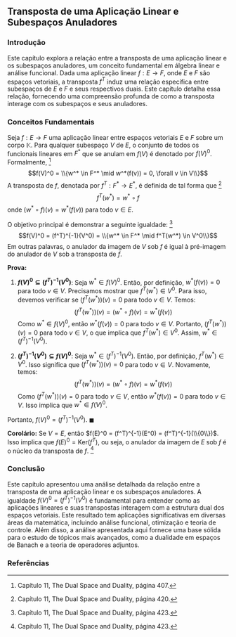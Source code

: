 ## Transposta de uma Aplicação Linear e Subespaços Anuladores

### Introdução
Este capítulo explora a relação entre a transposta de uma aplicação linear e os subespaços anuladores, um conceito fundamental em álgebra linear e análise funcional. Dada uma aplicação linear $f: E \rightarrow F$, onde $E$ e $F$ são espaços vetoriais, a transposta $f^T$ induz uma relação específica entre subespaços de $E$ e $F$ e seus respectivos duais. Este capítulo detalha essa relação, fornecendo uma compreensão profunda de como a transposta interage com os subespaços e seus anuladores.

### Conceitos Fundamentais
Seja $f: E \rightarrow F$ uma aplicação linear entre espaços vetoriais $E$ e $F$ sobre um corpo $\mathbb{K}$. Para qualquer subespaço $V$ de $E$, o conjunto de todos os funcionais lineares em $F^*$ que se anulam em $f(V)$ é denotado por $f(V)^0$. Formalmente, [^407]
$$f(V)^0 = \\{w^* \in F^* \mid w^*(f(v)) = 0, \forall v \in V\\}$$
A transposta de $f$, denotada por $f^T: F^* \rightarrow E^*$, é definida de tal forma que [^420]
$$f^T(w^*) = w^* \circ f$$
onde $(w^* \circ f)(v) = w^*(f(v))$ para todo $v \in E$.

O objetivo principal é demonstrar a seguinte igualdade: [^423]
$$f(V)^0 = (f^T)^{-1}(V^0) = \\{w^* \in F^* \mid f^T(w^*) \in V^0\\}$$
Em outras palavras, o anulador da imagem de $V$ sob $f$ é igual à pré-imagem do anulador de $V$ sob a transposta de $f$.

**Prova:**

1.  **$f(V)^0 \subseteq (f^T)^{-1}(V^0)$**:
    Seja $w^* \in f(V)^0$. Então, por definição, $w^*(f(v)) = 0$ para todo $v \in V$. Precisamos mostrar que $f^T(w^*) \in V^0$. Para isso, devemos verificar se $(f^T(w^*))(v) = 0$ para todo $v \in V$. Temos:
    $$(f^T(w^*))(v) = (w^* \circ f)(v) = w^*(f(v))$$
    Como $w^* \in f(V)^0$, então $w^*(f(v)) = 0$ para todo $v \in V$. Portanto, $(f^T(w^*))(v) = 0$ para todo $v \in V$, o que implica que $f^T(w^*) \in V^0$. Assim, $w^* \in (f^T)^{-1}(V^0)$.

2.  **$(f^T)^{-1}(V^0) \subseteq f(V)^0$**:
    Seja $w^* \in (f^T)^{-1}(V^0)$. Então, por definição, $f^T(w^*) \in V^0$. Isso significa que $(f^T(w^*))(v) = 0$ para todo $v \in V$. Novamente, temos:
    $$(f^T(w^*))(v) = (w^* \circ f)(v) = w^*(f(v))$$
    Como $(f^T(w^*))(v) = 0$ para todo $v \in V$, então $w^*(f(v)) = 0$ para todo $v \in V$. Isso implica que $w^* \in f(V)^0$.

Portanto, $f(V)^0 = (f^T)^{-1}(V^0)$. $\blacksquare$

**Corolário:** Se $V = E$, então $f(E)^0 = (f^T)^{-1}(E^0) = (f^T)^{-1}(\\{0\\})$. Isso implica que $f(E)^0 = \text{Ker}(f^T)$, ou seja, o anulador da imagem de $E$ sob $f$ é o núcleo da transposta de $f$. [^423]

### Conclusão
Este capítulo apresentou uma análise detalhada da relação entre a transposta de uma aplicação linear e os subespaços anuladores. A igualdade $f(V)^0 = (f^T)^{-1}(V^0)$ é fundamental para entender como as aplicações lineares e suas transpostas interagem com a estrutura dual dos espaços vetoriais. Este resultado tem aplicações significativas em diversas áreas da matemática, incluindo análise funcional, otimização e teoria de controle. Além disso, a análise apresentada aqui fornece uma base sólida para o estudo de tópicos mais avançados, como a dualidade em espaços de Banach e a teoria de operadores adjuntos.

### Referências
[^407]: Capítulo 11, The Dual Space and Duality, página 407.
[^420]: Capítulo 11, The Dual Space and Duality, página 420.
[^423]: Capítulo 11, The Dual Space and Duality, página 423.
<!-- END -->